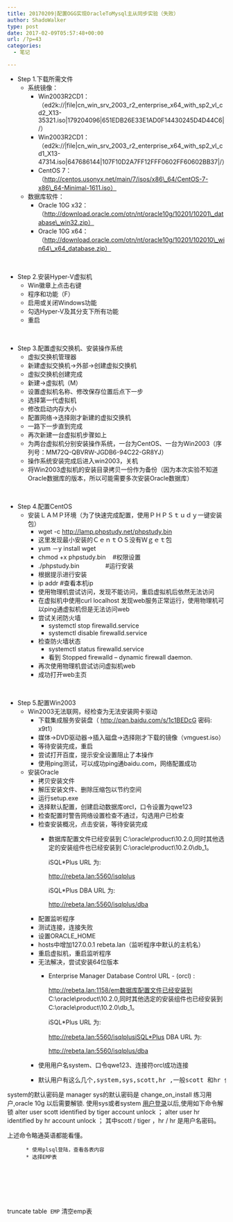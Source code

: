 ```yaml
---
title: 20170209|配置OGG实现OracleToMysql主从同步实验（失败）
author: ShadoWalker
type: post
date: 2017-02-09T05:57:48+00:00
url: /?p=43
categories:
  - 笔记

---
```

  * Step 1.下载所需文件 
      * 系统镜像： 
          * Win2003R2CD1：（ed2k://|file|cn\_win\_srv\_2003\_r2\_enterprise\_x64\_with\_sp2\_vl\_cd2_X13-35321.iso|179204096|651EDB26E33E1AD0F14430245D4D44C6|/）
          * Win2003R2CD1：（ed2k://|file|cn\_win\_srv\_2003\_r2\_enterprise\_x64\_with\_sp2\_vl\_cd1_X13-47314.iso|647686144|107F10D2A7FF12FFF0602FF60602BB37|/）
          * CentOS 7： （http://centos.usonyx.net/main/7/isos/x86\_64/CentOS-7-x86\_64-Minimal-1611.iso）
      * 数据库软件： 
          * Oracle 10G x32：（http://download.oracle.com/otn/nt/oracle10g/10201/10201\_database\_win32.zip）
          * Oracle 10G x64：（http://download.oracle.com/otn/nt/oracle10g/10201/102010\_win64\_x64_database.zip）

&nbsp;

  * Step 2.安装Hyper-V虚拟机 
      * Win徽章上点击右键
      * 程序和功能（F）
      * 启用或关闭Windows功能
      * 勾选Hyper-V及其分支下所有功能
      * 重启

&nbsp;

  * Step 3.配置虚拟交换机、安装操作系统 
      * 虚拟交换机管理器
      * 新建虚拟交换机->外部->创建虚拟交换机
      * 虚拟交换机创建完成
      * 新建->虚拟机（M）
      * 设置虚拟机名称、修改保存位置后点下一步
      * 选择第一代虚拟机
      * 修改启动内存大小
      * 配置网络->选择刚才新建的虚拟交换机
      * 一路下一步直到完成
      * 再次新建一台虚拟机步骤如上
      * 为两台虚拟机分别安装操作系统，一台为CentOS、一台为Win2003（序列号：MM72Q-QBVRW-JGDB6-94C22-GR8YJ）
      * 操作系统安装完成后进入win2003，关机
      * 将Win2003虚拟机的安装目录拷贝一份作为备份（因为本次实验不知道Oracle数据库的版本，所以可能需要多次安装Oracle数据库）

&nbsp;

  * Step 4.配置CentOS 
      * 安装ＬＡＭＰ环境（为了快速完成配置，使用ＰＨＰＳｔｕｄｙ一键安装包） 
          * wget -c http://lamp.phpstudy.net/phpstudy.bin
          * 这里发现最小安装的ＣｅｎｔＯＳ没有Ｗｇｅｔ包
          * yum －y install wget
          * chmod +x phpstudy.bin    #权限设置
          * ./phpstudy.bin 　　　　#运行安装
          * 根据提示进行安装
          * ip addr #查看本机ip
          * 使用物理机尝试访问，发现不能访问，重启虚拟机后依然无法访问
          * 在虚拟机中使用curl localhost 发现web服务正常运行，使用物理机可以ping通虚拟机但是无法访问web
          * 尝试关闭防火墙 
              * systemctl stop firewalld.service
              * systemctl disable firewalld.service
          * 检查防火墙状态 
              * systemctl status firewalld.service
              * 看到 Stopped firewalld – dynamic firewall daemon.
          * 再次使用物理机尝试访问虚拟机web
          * 成功打开web主页

&nbsp;

  * Step 5.配置Win2003 
      * Win2003无法联网，经检查为无法安装网卡驱动 
          * 下载集成服务安装盘（ <a href="http://pan.baidu.com/s/1c1BEDcG" target="_blank">http://pan.baidu.com/s/1c1BEDcG</a> 密码: x9t1）
          * 媒体->DVD驱动器->插入磁盘->选择刚才下载的镜像（vmguest.iso）
          * 等待安装完成，重启
          * 尝试打开百度，提示安全设置阻止了本操作
          * 使用ping测试，可以成功ping通baidu.com，网络配置成功
      * 安装Oracle 
          * 拷贝安装文件
          * 解压安装文件、删除压缩包以节约空间
          * 运行setup.exe
          * 选择默认配置，创建启动数据库orcl，口令设置为qwe123
          * 检查配置时警告网络设置检查不通过，勾选用户已检查
          * 检查安装概况，点击安装，等待安装完成 
              * 数据库配置文件已经安装到 C:\oracle\product\10.2.0,同时其他选定的安装组件也已经安装到 C:\oracle\product\10.2.0\db_1。
  
                iSQL*Plus URL 为:
  
                http://rebeta.lan:5560/isqlplus
  
                iSQL*Plus DBA URL 为:
  
                http://rebeta.lan:5560/isqlplus/dba
          * 配置监听程序
          * 测试连接，连接失败
          * 设置ORACLE_HOME
          * hosts中增加127.0.0.1 rebeta.lan（监听程序中默认的主机名）
          * 重启虚拟机，重启监听程序
          * 无法解决，尝试安装64位版本 
              * Enterprise Manager Database Control URL - (orcl) :
  
                http://rebeta.lan:1158/em数据库配置文件已经安装到 C:\oracle\product\10.2.0,同时其他选定的安装组件也已经安装到 C:\oracle\product\10.2.0\db_1。
  
                iSQL*Plus URL 为:
  
                http://rebeta.lan:5560/isqlplusiSQL*Plus DBA URL 为:
  
                http://rebeta.lan:5560/isqlplus/dba
          * 使用用户名system、口令qwe123、连接符orcl成功连接
          * <pre id="best-content-835245883" class="best-text mb-10">默认用户有这么几个,system,sys,scott,hr ,一般scott 和hr 作为你的练习用户.
system的默认密码是 manager 
sys的默认密码是 change_on_install 
练习用户,oracle 10g 以后需要解锁.
使用sys或者system <a class="baidu-highlight" href="https://www.baidu.com/s?wd=%E7%94%A8%E6%88%B7%E7%99%BB%E5%BD%95&tn=44039180_cpr&fenlei=mv6quAkxTZn0IZRqIHckPjm4nH00T1YLuAc3nvwBmHIBnhNWryDv0ZwV5Hcvrjm3rH6sPfKWUMw85HfYnjn4nH6sgvPsT6KdThsqpZwYTjCEQLGCpyw9Uz4Bmy-bIi4WUvYETgN-TLwGUv3En1cLPH61n1mk" target="_blank" rel="nofollow">用户登录</a>以后,使用如下命令解锁
alter user scott identified by tiger account unlock ；
alter user  hr  identified by  hr  account unlock ；
其中scott / tiger ，hr / hr 是用户名密码。

上述命令略通英语都能看懂。</pre>
        
          * 使用plsql登陆，查看各表内容
          * 选择EMP表

&nbsp;

&nbsp;

&nbsp;

truncate table  `EMP` 清空emp表